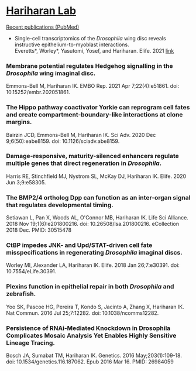 # [Hariharan Lab](https://mcb.berkeley.edu/labs/hariharan/) 

[Recent publications (PubMed)](https://pubmed.ncbi.nlm.nih.gov/?term=Hariharan+IK&show_snippets=off&sort=pubdate)

* Single-cell transcriptomics of the *Drosophila* wing disc reveals instructive epithelium-to-myoblast interactions. \
 Everetts*, Worley*, Yasutomi, Yosef, and Hariharan. Elife. 2021 [link](https://elifesciences.org/articles/61276)

### Membrane potential regulates Hedgehog signalling in the *Drosophila* wing imaginal disc.
Emmons-Bell M, Hariharan IK.
EMBO Rep. 2021 Apr 7;22(4):e51861. doi: 10.15252/embr.202051861.

### The Hippo pathway coactivator Yorkie can reprogram cell fates and create compartment-boundary-like interactions at clone margins.
Bairzin JCD, Emmons-Bell M, Hariharan IK.
Sci Adv. 2020 Dec 9;6(50):eabe8159. doi: 10.1126/sciadv.abe8159.

### Damage-responsive, maturity-silenced enhancers regulate multiple genes that direct regeneration in *Drosophila*.
Harris RE, Stinchfield MJ, Nystrom SL, McKay DJ, Hariharan IK.
Elife. 2020 Jun 3;9:e58305.

### The BMP2/4 ortholog Dpp can function as an inter-organ signal that regulates developmental timing.
Setiawan L, Pan X, Woods AL, O'Connor MB, Hariharan IK. Life Sci Alliance. 2018 Nov 19;1(6):e201800216. doi: 10.26508/lsa.201800216. eCollection 2018 Dec.
PMID: 30515478

### CtBP impedes JNK- and Upd/STAT-driven cell fate misspecifications in regenerating *Drosophila* imaginal discs.
Worley MI, Alexander LA, Hariharan IK.
Elife. 2018 Jan 26;7:e30391. doi: 10.7554/eLife.30391.

### Plexins function in epithelial repair in both *Drosophila* and zebrafish.
Yoo SK, Pascoe HG, Pereira T, Kondo S, Jacinto A, Zhang X, Hariharan IK.
Nat Commun. 2016 Jul 25;7:12282. doi: 10.1038/ncomms12282.

### Persistence of RNAi-Mediated Knockdown in Drosophila Complicates Mosaic Analysis Yet Enables Highly Sensitive Lineage Tracing.
Bosch JA, Sumabat TM, Hariharan IK.
Genetics. 2016 May;203(1):109-18. doi: 10.1534/genetics.116.187062. Epub 2016 Mar 16.
PMID: 26984059 
